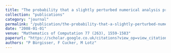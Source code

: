 ```yaml
---
title: "The probability that a slightly perturbed numerical analysis problem is difficult"
collection: "publications"
category: "journal"
permalink: "/publication/the-probability-that-a-slightly-perturbed-numerical-analysis-problem-is-difficult"
date: "2008-01-01"
venue: "Mathematics of Computation 77 (263), 1559-1583"
paperurl: "https://scholar.google.co.uk/citations?view_op=view_citation&hl=en&user=ALeJ0sAAAAAJ&pagesize=100&sortby=pubdate&citation_for_view=ALeJ0sAAAAAJ:dhFuZR0502QC"
authors: "P Bürgisser, F Cucker, M Lotz"
---
```

